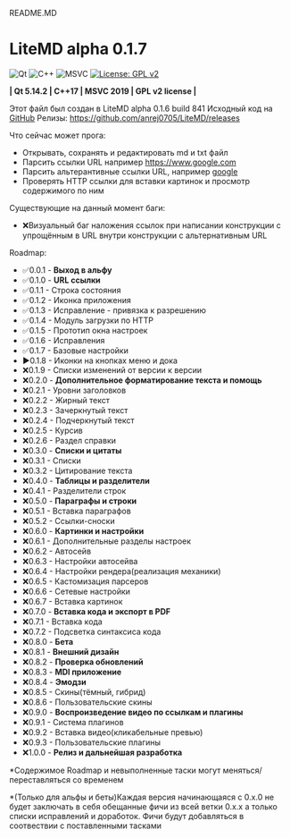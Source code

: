 README.MD

# LiteMD alpha 0.1.7

![Qt](https://img.shields.io/badge/Qt-%23217346.svg?style=for-the-badge&logo=Qt&logoColor=white)
![C++](https://img.shields.io/badge/C%2B%2B-00599C?style=for-the-badge&logo=c%2B%2B&logoColor=white)
![MSVC](https://img.shields.io/badge/Visual_Studio-5C2D91?style=for-the-badge&logo=visual%20studio&logoColor=white)
[![License: GPL v2](https://img.shields.io/badge/License-GPL%20v2-blue.svg)](https://www.gnu.org/licenses/old-licenses/gpl-2.0.en.html)

**| Qt 5.14.2 
| C++17 
| MSVC 2019 
| GPL v2 license |**

Этот файл был создан в LiteMD alpha 0.1.6 build 841
Исходный код на [GitHub](https://github.com/anrej0705/LiteMD/tree/LiteMD_alpha782)
Релизы: <https://github.com/anrej0705/LiteMD/releases>

Что сейчас может прога:
- Открывать, сохранять и редактировать md и txt файл
- Парсить ссылки URL например <https://www.google.com>
- Парсить альтерантивные ссылки URL, например [google](www.google.com)
- Проверять HTTP ссылки для вставки картинок и просмотр содержимого по ним

Существующие на данный момент баги:
- :x:Визуальный баг наложения ссылок при написании конструкции с упрощённым в URL внутри конструкции с альтернативным URL

Roadmap:

- :white_check_mark:0.0.1 - **Выход в альфу**
- :white_check_mark:0.1.0 - **URL ссылки**
- :white_check_mark:0.1.1 - Строка состояния
- :white_check_mark:0.1.2 - Иконка приложения
- :white_check_mark:0.1.3 - Исправление - привязка к разрешению
- :white_check_mark:0.1.4 - Модуль загрузки по HTTP
- :white_check_mark:0.1.5 - Прототип окна настроек
- :white_check_mark:0.1.6 - Исправления
- :white_check_mark:0.1.7 - Базовые настройки
- :arrow_forward:0.1.8 - Иконки на кнопках меню и дока
- :x:0.1.9 - Списки изменений от версии к версии
- :x:0.2.0 - **Дополнительное форматирование текста и помощь**
- :x:0.2.1 - Уровни заголовков
- :x:0.2.2 - Жирный текст
- :x:0.2.3 - Зачеркнутый текст
- :x:0.2.4 - Подчеркнутый текст 
- :x:0.2.5 - Курсив
- :x:0.2.6 - Раздел справки
- :x:0.3.0 - **Списки и цитаты**
- :x:0.3.1 - Списки
- :x:0.3.2 - Цитирование текста
- :x:0.4.0 - **Таблицы и разделители**
- :x:0.4.1 - Разделители строк
- :x:0.5.0 - **Параграфы и строки**
- :x:0.5.1 - Вставка параграфов
- :x:0.5.2 - Ссылки-сноски
- :x:0.6.0 - **Картинки и настройки**
- :x:0.6.1 - Дополнительные разделы настроек
- :x:0.6.2 - Автосейв
- :x:0.6.3 - Настройки автосейва
- :x:0.6.4 - Настройки рендера(реализация механики)
- :x:0.6.5 - Кастомизация парсеров
- :x:0.6.6 - Сетевые настройки
- :x:0.6.7 - Вставка картинок
- :x:0.7.0 - **Вставка кода и экспорт в PDF**
- :x:0.7.1 - Вставка кода
- :x:0.7.2 - Подсветка синтаксиса кода
- :x:0.8.0 - **Бета**
- :x:0.8.1 - **Внешний дизайн**
- :x:0.8.2 - **Проверка обновлений**
- :x:0.8.3 - **MDI приложение**
- :x:0.8.4 - **Эмодзи**
- :x:0.8.5 - Скины(тёмный, гибрид)
- :x:0.8.6 - Пользовательские скины
- :x:0.9.0 - **Воспроизведение видео по ссылкам и плагины**
- :x:0.9.1 - Система плагинов
- :x:0.9.2 - Вставка видео(кликабельные превью)
- :x:0.9.3 - Пользовательские плагины
- :x:1.0.0 - **Релиз и дальнейшая разработка**

*Содержимое Roadmap и невыполненные таски могут меняться/переставляться со временем

*(Только для альфы и беты)Каждая версия начинающаяся с 0.x.0 не будет заключать в себя обещанные фичи из всей ветки 0.x.x а только списки исправлений и доработок. Фичи будут добавляться в соотвествии с поставленными тасками
